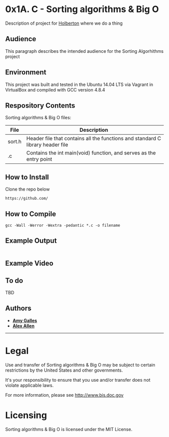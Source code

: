 0x1A. C - Sorting algorithms & Big O
============

Description of project for [Holberton](https://www.holbertonschool.com/) where we do a thing

## Audience

This paragraph describes the intended audience for the Sorting Algorhithms project

## Environment
This project was built and tested in the Ubuntu 14.04 LTS via Vagrant in VirtualBox and compiled with GCC version 4.8.4

## Respository Contents
Sorting algorithms & Big O files:

| **File** | **Description** |
|----------|-----------------|
| sort.h | Header file that contains all the functions and standard C library header file |
| .c | Contains the int main(void) function, and serves as the entry point  |

## How to Install
Clone the repo below
```
https://github.com/
```

## How to Compile
```
gcc -Wall -Werror -Wextra -pedantic *.c -o filename
```

## Example Output
```
```
## Example Video


## To do
TBD

## Authors
* [**Amy Galles**](https://github.com/AmyLGalles)
* [**Alex Allen**](https://github.com/Sanjurosaves)

-----

Legal
=====

Use and transfer of Sorting algorithms & Big O  may be subject to certain restrictions by the United States and other governments.

It's your responsibility to ensure that you use and/or transfer does not
violate applicable laws.

For more information, please see http://www.bis.doc.gov

Licensing
=========
Sorting algorithms & Big O is licensed under the MIT License.